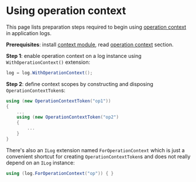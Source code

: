 # Using operation context

This page lists preparation steps required to begin using [operation context](../concepts/operation-context.md) in application logs.

**Prerequisites**: install [context module](../modules/context.md), read [operation context](../concepts/operation-context.md) section.

**Step 1**: enable operation context on a log instance using `WithOperationContext()` extension:

```csharp
log = log.WithOperationContext();
```

**Step 2**: define context scopes by constructing and disposing `OperationContextToken`s:

```csharp
using (new OperationContextToken("op1")) 
{
    ...
    using (new OperationContextToken("op2")
    {
        ...
    }
}
```

There's also an `ILog` extension named `ForOperationContext` which is just a convenient shortcut for creating `OperationContextToken`s and does not really depend on an `ILog` instance:

```csharp
using (log.ForOperationContext("op")) { }
```


